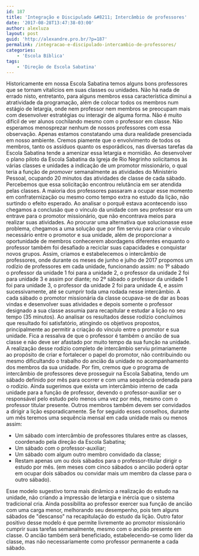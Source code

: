 ```yaml
---
id: 187
title: 'Integração e Discipulado &#8211; Intercâmbio de professores'
date: '2017-08-28T13:47:38-03:00'
author: alexluza
layout: post
guid: 'http://alexandre.pro.br/?p=187'
permalink: /integracao-e-discipulado-intercambio-de-professores/
categories:
    - 'Escola Bíblica'
tags:
    - 'Direção de Escola Sabatina'
---
```


Historicamente em nossa Escola Sabatina temos alguns bons professores que se tornam vitalícios em suas classes ou unidades. Não há nada de errado nisto, entretanto, para alguns membros essa característica diminui a atratividade da programação, além de colocar todos os membros num estágio de letargia, onde nem professor nem membros se preocupam mais com desenvolver estratégias ou interagir de alguma forma. Não é muito difícil de ver alunos cochilando mesmo com o professor em classe. Não esperamos menosprezar nenhum de nossos professores com essa observação. Apenas estamos constatando uma dura realidade presenciada em nosso ambiente. Cremos piamente que o envolvimento de todos os membros, tanto os assíduos quanto os esporádicos, nas diversas tarefas da Escola Sabatina tende a amenizar essa letargia e mornidão. Ao desenvolver o plano piloto da Escola Sabatina da Igreja de Rio Negrinho solicitamos às várias classes e unidades a indicação de um promotor missionário, o qual teria a função de *promover* semanalmente as atividades do Ministério Pessoal, ocupando 20 minutos das atividades de classe de cada sábado. Percebemos que essa solicitação encontrou relutância em ser atendida pelas classes. A maioria dos professores passaram a ocupar esse momento em confraternização ou mesmo como tempo extra no estudo da lição, não surtindo o efeito esperado. Ao analisar o porquê estava acontecendo isso chegamos a conclusão que o vínculo da unidade com seu professor era um entrave para o promotor missionário, que não encontrava meios para realizar suas atividades. Ao procurar uma alternativa que solucionasse esse problema, chegamos a uma solução que por fim serviu para criar o vínculo necessário entre o promotor e sua unidade, além de proporcionar a oportunidade de membros conhecerem abordagens diferentes enquanto o professor também foi desafiado a reciclar suas capacidades e conquistar novos grupos. Assim, criamos e estabelecemos o intercâmbio de professores, onde durante os meses de junho e julho de 2017 propomos um rodízio de professores em cada unidade, funcionando assim: no 1º sábado o professor da unidade 1 foi para a unidade 2, o professor da unidade 2 foi para unidade 3 e assim por diante; no 2º sábado o professor da unidade 1 foi para unidade 3, o professor da unidade 2 foi para unidade 4, e assim sucessivamente, até se cumprir toda uma rodada nesse intercâmbio. A cada sábado o promotor missionária da classe ocupava-se de dar as boas vindas e desenvolver suas atividades e depois somente o professor designado a sua classe assumia para recapitular e estudar a lição no seu tempo (35 minutos). Ao analisar os resultados desse rodízio concluímos que resultado foi satisfatório, atingindo os objetivos propostos, principalmente ao permitir a criação do vínculo entre o promotor e sua unidade. Fica a ressalva de que o professor é também o ancião de sua classe e não deve ser afastado por muito tempo da sua função na unidade. A realização desse rodízio completo de intercâmbio serviu primariamente ao propósito de criar e fortalecer o papel do promotor, não contribuindo ou mesmo dificultando o trabalho do ancião da unidade no acompanhamento dos membros da sua unidade. Por fim, cremos que o programa de intercâmbio de professores deve prosseguir na Escola Sabatina, tendo um sábado definido por mês para ocorrer e com uma sequência ordenada para o rodízio. Ainda sugerimos que exista um intercâmbio interno de cada unidade para a função de professor, devendo o professor-auxiliar ser o responsável pelo estudo pelo menos uma vez por mês, mesmo com o professor titular presente. Outros membros também devem ser convidados a dirigir a lição esporadicamente. Se for seguido esses conselhos, durante um mês teremos uma sequência mensal em cada unidade mais ou menos assim:

- Um sábado com intercâmbio de professores titulares entre as classes, coordenado pela direção da Escola Sabatina;
- Um sábado com o professor-auxiliar;
- Um sábado com algum outro membro convidado da classe;
- Restam apenas um ou dois sábados para o professor-titular dirigir o estudo por mês. (em meses com cinco sábados o ancião poderá optar em ocupar dois sábados ou convidar mais um membro da classe para o outro sábado).

Esse modelo sugestivo torna mais dinâmico a realização do estudo na unidade, não criando a impressão de letargia e inércia que o sistema tradicional cria. Ainda possibilita ao professor exercer sua função de ancião com uma carga menor, melhorando seu desempenho, pois tem alguns sábados de "descanso" na recapitulação do estudo da lição. Outro fator positivo desse modelo é que permite livremente ao promotor missionário cumprir suas tarefas semanalmente, mesmo com o ancião presente em classe. O ancião também será beneficiado, estabelecendo-se como líder da classe, mas não necessariamente como professor permanente a cada sábado.